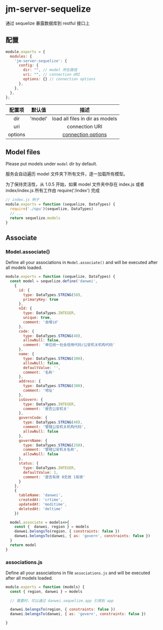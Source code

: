 # jm-server-sequelize

通过 sequelize 暴露数据库到 restful 接口上

## 配置

```javascript
module.exports = {
  modules: {
    'jm-server-sequelize': {
      config: {
        dir: "", // model 所在路径
        uri: "", // connection URI
        options: {} // connection options
      },
    },
  },
};
```

| 配置项 | 默认值 | 描述 |
| :---: | :---: | :---: |
| dir | 'model' | load all files in dir as models |
| uri | | connection URI |
| options | | [connection options](https://sequelize.org/v5/class/lib/sequelize.js~Sequelize.html#instance-constructor-constructor) |

## Model files

Please put models under `model` dir by default.

服务会自动遍历 model 文件夹下所有文件，逐一加载所有模型。

为了保持灵活性，从 1.0.5 开始，如果 model 文件夹中存在 index.js 或者 index/index.js 所有工作由 require('/index') 完成

```javascript
// index.js 例子
module.exports = function (sequelize, DataTypes) {
  require('./spu')(sequelize, DataTypes)
  // ...
  return sequelize.models
}

```

## Associate

### Model.associate()

Define all your associations in `Model.associate()` and will be executed after all models loaded.

```javascript
module.exports = function (sequelize, DataTypes) {
  const model = sequelize.define('danwei',
    {
      id: {
        type: DataTypes.STRING(50),
        primaryKey: true
      },
      nId: {
        type: DataTypes.INTEGER,
        unique: true,
        comment: '自增id'
      },
      code: {
        type: DataTypes.STRING(40),
        allowNull: false,
        comment: '单位统一社会信用代码/公安机关机构代码'
      },
      name: {
        type: DataTypes.STRING(300),
        allowNull: false,
        defaultValue: '',
        comment: '名称'
      },
      address: {
        type: DataTypes.STRING(300),
        comment: '地址'
      },
      isGovern: {
        type: DataTypes.INTEGER,
        comment: '是否公安机关'
      },
      governCode: {
        type: DataTypes.STRING(40),
        comment: '管辖公安机关机构代码',
        allowNull: false
      },
      governName: {
        type: DataTypes.STRING(250),
        comment: '管辖公安机关名称',
        allowNull: false
      },
      status: {
        type: DataTypes.INTEGER,
        defaultValue: 1,
        comment: '是否有效 0无效 1有效'
      }
    },
    {
      tableName: 'danwei',
      createdAt: 'crtime',
      updatedAt: 'moditime',
      deletedAt: 'deltime'
    })

  model.associate = models=>{
    const {  danwei, region } = models
    danwei.belongsTo(region, { constraints: false })
    danwei.belongsTo(danwei, { as: 'govern', constraints: false })
  }
  return model
}

```
### associations.js

Define all your associations in file `associations.js` and will be executed after all models loaded.

```javascript
module.exports = function (models) {
  const { region, danwei } = models
  
  // 需要时，可以通过 danwei.sequelize.app 引用到 app

  danwei.belongsTo(region, { constraints: false })
  danwei.belongsTo(danwei, { as: 'govern', constraints: false })

}

```